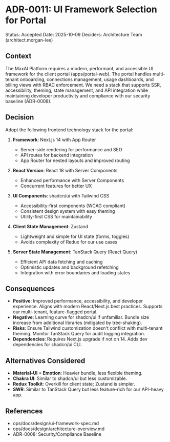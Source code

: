 # ADR-0011: UI Framework Selection for Portal

Status: Accepted
Date: 2025-10-09
Deciders: Architecture Team (architect.morgan-lee)

## Context
The MaxAI Platform requires a modern, performant, and accessible UI framework for the client portal (apps/portal-web). The portal handles multi-tenant onboarding, connections management, usage dashboards, and billing views with RBAC enforcement. We need a stack that supports SSR, accessibility, theming, state management, and API integration while maintaining developer productivity and compliance with our security baseline (ADR-0008).

## Decision
Adopt the following frontend technology stack for the portal:

1. **Framework**: Next.js 14 with App Router
   - Server-side rendering for performance and SEO
   - API routes for backend integration
   - App Router for nested layouts and improved routing

2. **React Version**: React 18 with Server Components
   - Enhanced performance with Server Components
   - Concurrent features for better UX

3. **UI Components**: shadcn/ui with Tailwind CSS
   - Accessibility-first components (WCAG compliant)
   - Consistent design system with easy theming
   - Utility-first CSS for maintainability

4. **Client State Management**: Zustand
   - Lightweight and simple for UI state (forms, toggles)
   - Avoids complexity of Redux for our use cases

5. **Server State Management**: TanStack Query (React Query)
   - Efficient API data fetching and caching
   - Optimistic updates and background refetching
   - Integration with error boundaries and loading states

## Consequences
- **Positive**: Improved performance, accessibility, and developer experience. Aligns with modern React/Next.js best practices. Supports our multi-tenant, feature-flagged portal.
- **Negative**: Learning curve for shadcn/ui if unfamiliar. Bundle size increase from additional libraries (mitigated by tree-shaking).
- **Risks**: Ensure Tailwind customization doesn't conflict with multi-tenant theming. Monitor TanStack Query for audit logging integration.
- **Dependencies**: Requires Next.js upgrade if not on 14. Adds dev dependencies for shadcn/ui CLI.

## Alternatives Considered
- **Material-UI + Emotion**: Heavier bundle, less flexible theming.
- **Chakra UI**: Similar to shadcn/ui but less customizable.
- **Redux Toolkit**: Overkill for client state; Zustand is simpler.
- **SWR**: Similar to TanStack Query but less feature-rich for our API-heavy app.

## References
- ops/docs/design/ui-framework-spec.md
- ops/docs/design/architecture-overview.md
- ADR-0008: Security/Compliance Baseline